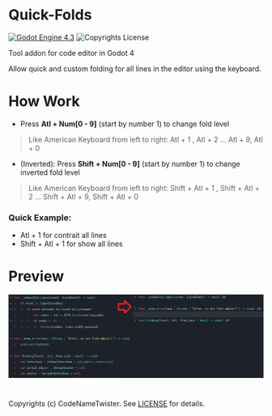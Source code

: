 # Quick-Folds
[![Godot Engine 4.3](https://img.shields.io/badge/Godot_Engine-4.x-blue)](https://godotengine.org/) ![Copyrights License](https://img.shields.io/badge/License-MIT-blue)

Tool addon for code editor in Godot 4

Allow quick and custom folding for all lines in the editor using the keyboard.

# How Work
* Press **Atl + Num[0 - 9]** (start by number 1) to change fold level
> Like American Keyboard from left to right: Atl + 1 , Atl + 2 ... Atl + 9, Atl + 0


* (Inverted): Press **Shift + Num[0 - 9]** (start by number 1) to change inverted fold level
> Like American Keyboard from left to right: Shift + Atl + 1 , Shift + Atl + 2 ... Shift + Atl + 9, Shift + Atl + 0

### Quick Example:

* Atl + 1 for contrait all lines
* Shift + Atl + 1 for show all lines

# Preview
![Preview](image/preview.png)

#
Copyrights (c) CodeNameTwister. See [LICENSE](LICENSE) for details.

[godot engine]: https://godotengine.org/
